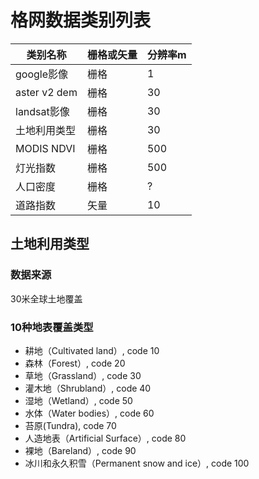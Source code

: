 # 格网数据类别列表
|类别名称|栅格或矢量|分辨率m|
|---|---|---|
|google影像|栅格|1|
|aster v2 dem|栅格|30|
|landsat影像|栅格|30|
|土地利用类型|栅格|30|
|MODIS NDVI|栅格|500|
|灯光指数|栅格|500|
|人口密度|栅格|?|
|道路指数|矢量|10|

## 土地利用类型
### 数据来源
30米全球土地覆盖

### 10种地表覆盖类型
* 耕地（Cultivated land）, code 10
* 森林（Forest）, code 20
* 草地（Grassland）, code 30
* 灌木地（Shrubland）, code 40
* 湿地（Wetland）, code 50
* 水体（Water bodies）, code 60
* 苔原(Tundra), code 70
* 人造地表（Artificial Surface）, code 80
* 裸地（Bareland）, code 90
* 冰川和永久积雪（Permanent snow and ice）, code 100